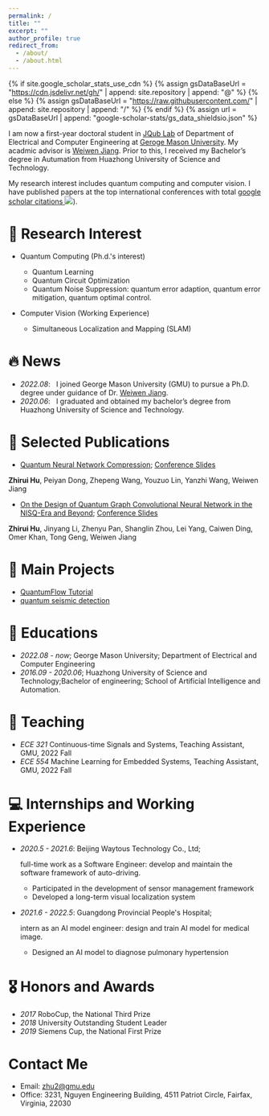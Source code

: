 ```yaml
---
permalink: /
title: ""
excerpt: ""
author_profile: true
redirect_from: 
  - /about/
  - /about.html
---
```


{% if site.google_scholar_stats_use_cdn %}
{% assign gsDataBaseUrl = "https://cdn.jsdelivr.net/gh/" | append: site.repository | append: "@" %}
{% else %}
{% assign gsDataBaseUrl = "https://raw.githubusercontent.com/" | append: site.repository | append: "/" %}
{% endif %}
{% assign url = gsDataBaseUrl | append: "google-scholar-stats/gs_data_shieldsio.json" %}

<span class='anchor' id='about-me'></span>

I am now a first-year doctoral student in [JQub Lab](https://jqub.ece.gmu.edu/) of Department of Electrical and Computer Engineering at [Geroge Mason University](https://www.gmu.edu). My acadmic advisor is [Weiwen Jiang](https://jqub.ece.gmu.edu/categories/bio/). Prior to this, I received my Bachelor’s degree in Autumation from Huazhong University of Science and Technology.

My research interest includes quantum computing and computer vision. I have published papers at the top international conferences with total <a href='https://scholar.google.com/citations?user=N6JrW54AAAAJ'>google scholar citations <a href='https://scholar.google.com/citations?user=N6JrW54AAAAJ'><img src="https://img.shields.io/endpoint?url={{ url | url_encode }}&logo=Google%20Scholar&labelColor=f6f6f6&color=9cf&style=flat&label=citations"></a>).

# 🔖 Research Interest
- Quantum Computing (Ph.d.'s interest)
  * Quantum Learning
  * Quantum Circuit Optimization
  * Quantum Noise Suppression: quantum error adaption, quantum error mitigation, quantum optimal control.

  
- Computer Vision (Working Experience)
  * Simultaneous Localization and Mapping (SLAM)


  
# 🔥 News
- *2022.08*: &nbsp; I joined George Mason University (GMU) to pursue a Ph.D. degree under guidance of Dr. [Weiwen Jiang](https://jqub.ece.gmu.edu/categories/bio/).
- *2020.06*: &nbsp; I graduated and obtained my bachelor’s degree from Huazhong University of Science and Technology.
  
# 📝 Selected Publications 

- [Quantum Neural Network Compression](https://arxiv.org/abs/2207.01578); [Conference Slides](https://happybored.github.io/)
  
**Zhirui Hu**, Peiyan Dong, Zhepeng Wang, Youzuo Lin, Yanzhi Wang, Weiwen Jiang
  

  
- [On the Design of Quantum Graph Convolutional Neural Network in the NISQ-Era and Beyond](https://ieeexplore.ieee.org/stamp/stamp.jsp?arnumber=9978396); [Conference Slides](https://happybored.github.io/)
  
**Zhirui Hu**, Jinyang Li, Zhenyu Pan, Shanglin Zhou, Lei Yang, Caiwen Ding, Omer Khan, Tong Geng, Weiwen Jiang

# 🔨 Main Projects 
- [QuantumFlow Tutorial](https://github.com/JQub/QuantumFlow_Tutorial)
- [quantum seismic detection](https://github.com/JQub/quantum_seismic_detection)
  

# 📖 Educations
- *2022.08 - now*; George Mason University; Department of Electrical and Computer Engineering
- *2016.09 - 2020.06*; Huazhong University of Science and Technology;Bachelor of engineering; School of Artificial Intelligence and Automation.

  
# 👩 Teaching
- *ECE 321* Continuous-time Signals and Systems, Teaching Assistant, GMU, 2022 Fall
- *ECE 554* Machine Learning for Embedded Systems, Teaching Assistant, GMU, 2022 Fall
  
# 💻 Internships and Working Experience
- *2020.5 - 2021.6*: Beijing Waytous Technology Co., Ltd; 
  
  full-time work as a Software Engineer: develop and maintain the software framework of auto-driving.
  * Participated in the development of sensor management framework 
  * Developed a long-term visual localization system

- *2021.6 - 2022.5*: Guangdong Provincial People's Hospital;
  
  intern as an AI model engineer: design and train AI model for medical image.
  * Designed an AI model to diagnose pulmonary hypertension
  
  
# 🎖 Honors and Awards
- *2017* RoboCup, the National Third Prize
- *2018* University Outstanding Student Leader
- *2019* Siemens Cup, the National First Prize
  
  
#  Contact Me
- Email: zhu2@gmu.edu
- Office: 3231, Nguyen Engineering Building, 4511 Patriot Circle, Fairfax, Virginia, 22030

<!-- # 💬 Invited Talks
- *2021.06*, Lorem ipsum dolor sit amet, consectetur adipiscing elit. Vivamus ornare aliquet ipsum, ac tempus justo dapibus sit amet. 
- *2021.03*, Lorem ipsum dolor sit amet, consectetur adipiscing elit. Vivamus ornare aliquet ipsum, ac tempus justo dapibus sit amet.  \| [\[video\]](https://github.com/) -->

